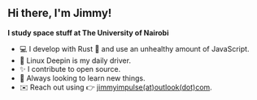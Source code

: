 ## Hi there, I'm Jimmy! 

**I study space stuff at The University of Nairobi**

- 💻 I develop with Rust 🦀 and use an unhealthy amount of JavaScript.
- 🐧 Linux Deepin is my daily driver.
- ✨ I contribute to open source. 
- 🌱 Always looking to learn new things. 
- ✉️  Reach out using 👉 [jimmyimpulse(at)outlook(dot)com](mailto:jimmyimpulse@outlook.com).
